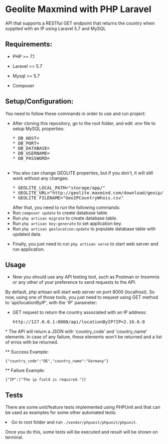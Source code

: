 # Geolite Maxmind with PHP Laravel 
API that supports a RESTful GET endpoint that returns the country when supplied with an IP using Laravel 5.7 and MySQL

## Requirements:

* PHP >= 7.1

* Laravel >= 5.7

* Mysql >= 5.7

* Composer

## Setup/Configuration:

You need to follow these commands in order to use and run project:

<ul>
<li>After cloning this repository, go to the root folder, and edit .env file to setup MySQL properties:
        <pre>
* DB_HOST=
* DB_PORT=
* DB_DATABASE=
* DB_USERNAME=
* DB_PASSWORD=
    </pre>
        </li>
        <li>You also can change GEOLITE properties, but if you don't, it will still work without any changes:
<pre>
* GEOLITE_LOCAL_PATH="storage/app/"
* GEOLITE_URL="http://geolite.maxmind.com/download/geoip/database/GeoIPCountryCSV.zip"
* GEOLITE_FILENAME="GeoIPCountryWhois.csv"
</pre>
</li>
    After that, you need to run the following commands:
<li>Run <code>composer update</code> to create database table.</li>
<li>Run <code>php artisan migrate</code> to create database table.</li>
<li>Run <code>php artisan key:generate</code> to set application key. </li>
<li>Run <code>php artisan geolocation:update</code> to populate database table with updated data. </li>
 </ul>
 <ul>
<li>Finally, you just need to run <code>php artisan serve</code> to start web server and run application. </li>
</ul>

## Usage

* Now you should use any API testing tool, such as Postman or Insomnia or any other of your preference to send requests to the API.

By default, php artisan will start web server on port 8000 (localhost). So now, using one of those tools, you just need to request using GET method to 'api/locationByIP', with the 'IP' parameter:

<ul>
  <li>GET request to return the country associated with an IP address: <pre>http://127.0.0.1:8000/api/locationByIP?IP=2.16.6.0</pre></li>
</ul>
* The API will return a JSON with 'country_code' and 'country_name' elements. In case of any failure, these elements won't be returned and a list of erros with be returned.

** Success Example:
<pre>
<code>{"country_code":"DE","country_name":"Germany"}</code>
</pre>

** Failure Example:
<pre>
<code>{"IP":["The ip field is required."]}</code>
</pre>

## Tests

There are some unit/feature tests implemented using PHPUnit and that can be used as examples for some other automated tests:
<li>Go to root folder and run <code>./vendor/phpunit/phpunit/phpunit</code>.</li>
 </ul>

Once you do this, some tests will be executed and result will be shown on terminal.
